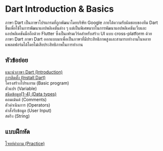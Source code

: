 # Dart Introduction & Basics
ภาษา Dart เป็นภาษาโปรแกรมที่ถูกพัฒนาโดยบริษัท Google ภายใต้ความรับผิดชอบของทีม Dart ขึ้นเพื่อใช้ในการพัฒนาแอปพลิเคชันต่าง ๆ แต่เป็นพิเศษมากในการพัฒนาแอปพลิเคชันเว็บและแอปพลิเคชันมือถือด้วย Flutter ซึ่งเป็นเฟรมเวิร์คสำหรับสร้าง UI แบบ cross-platform ด้วยภาษา Dart ภาษา Dart ออกแบบมาเพื่อเป็นภาษาที่มีประสิทธิภาพสูงและสามารถทำงานในหลายแพลตฟอร์มได้โดยไม่เสียประสิทธิภาพในการทำงาน

## หัวข้อย่อย
  [แนะนำภาษา Dart (Introduction)](https://github.com/soonklang/dart-tutorial/blob/main/1.%20Introduction%20and%20Basics/Introduction%20to%20Dart.md)<br>
  [การติดตั้ง (Install Dart)](https://github.com/soonklang/dart-tutorial/blob/main/1.%20Introduction%20and%20Basics/How%20to%20install%20Dart.md)<br>
  โครงสร้างโปรแกรม (Basic program)<br>
  ตัวแปร (Variable)<br>
  [ชนิดข้อมูล(1-4) (Data types)](https://github.com/soonklang/dart-tutorial/blob/main/1.%20Introduction%20and%20Basics/Datatypes%20in%20Dart(1-4).md)<br>
  คอมเม้นต์ (Comments)<br>
  ตัวดำเนินการ (Operators)<br>
  คำสั่งรับข้อมูล (User Input)<br>
  สตริง (String)<br>

## แบบฝึกหัด
  [โจทย์คำถาม (Practice)](Practice1.md)
